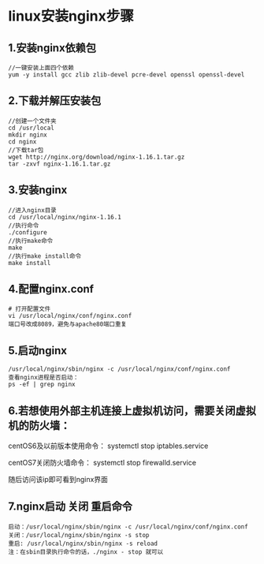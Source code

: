 # linux安装nginx步骤

## 1.安装nginx依赖包

    //一键安装上面四个依赖
    yum -y install gcc zlib zlib-devel pcre-devel openssl openssl-devel

## 2.下载并解压安装包

    //创建一个文件夹
    cd /usr/local
    mkdir nginx
    cd nginx
    //下载tar包
    wget http://nginx.org/download/nginx-1.16.1.tar.gz
    tar -zxvf nginx-1.16.1.tar.gz

## 3.安装nginx

    //进入nginx目录
    cd /usr/local/nginx/nginx-1.16.1
    //执行命令
    ./configure
    //执行make命令
    make
    //执行make install命令
    make install
## 4.配置nginx.conf

    # 打开配置文件
    vi /usr/local/nginx/conf/nginx.conf
    端口号改成8089，避免与apache80端口重复
    
## 5.启动nginx

    /usr/local/nginx/sbin/nginx -c /usr/local/nginx/conf/nginx.conf
    查看nginx进程是否启动：
    ps -ef | grep nginx

## 6.若想使用外部主机连接上虚拟机访问，需要关闭虚拟机的防火墙：

centOS6及以前版本使用命令： systemctl stop iptables.service

centOS7关闭防火墙命令： systemctl stop firewalld.service

随后访问该ip即可看到nginx界面

## 7.nginx启动 关闭 重启命令
    启动：/usr/local/nginx/sbin/nginx -c /usr/local/nginx/conf/nginx.conf
    关闭：/usr/local/nginx/sbin/nginx -s stop
    重启: /usr/local/nginx/sbin/nginx -s reload
    注：在sbin目录执行命令的话，./nginx - stop 就可以
